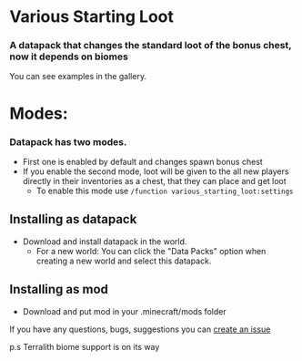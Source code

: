 # Various Starting Loot

### A datapack that changes the standard loot of the bonus chest, now it depends on biomes

You can see examples in the gallery.

# Modes:
### Datapack has two modes. 
- First one is enabled by default and changes spawn bonus chest
- If you enable the second mode, loot will be given to the all new players directly in their inventories as a chest, that they can place and get loot
  - To enable this mode use `/function various_starting_loot:settings`

## Installing as datapack
- Download and install datapack in the world.
  - For a new world: You can click the "Data Packs" option when creating a new world and select this datapack.


## Installing as mod
- Download and put mod in your .minecraft/mods folder

If you have any questions, bugs, suggestions you can [create an issue](https://github.com/Komaru-cats/Various-Starting-Loot/issues)

p.s Terralith biome support is on its way